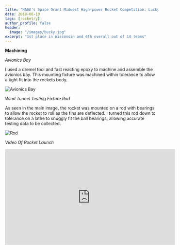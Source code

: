 ```yaml
---
title: "NASA’s Space Grant Midwest High-power Rocket Competition: Lucky Bucky"
date: 2018-06-10
tags: [rocketry]
author_profile: false
header:
  image: "/images/bucky.jpg"
excerpt: "1st place in Wisconsin and 6th overall out of 14 teams"
---
```

**Machining**

*Avionics Bay*

I used a dremel tool and fast reacting epoxy to machine and assemble the avionics bay. This mounting fixture was machined within tolerance to allow a tight fit into the rockets body.

<img src="{{ site.url }}{{ site.baseurl }}/images/avionics.jpg" alt="Avionics Bay">


*Wind Tunnel Testing Fixture Rod*

As seen in the main image, the rocket was mounted on a rod with bearings to allow the rocket to roll  as the fins are deflected. I turned this rod down to tolerance on a lathe to snuggly fit the ball bearings, allowing accurate testing data to be collected.

<img src="{{ site.url }}{{ site.baseurl }}/images/rod.jpg" alt="Rod">

*Video Of Rocket Launch*

<iframe src="https://www.youtube.com/embed/cwjTEdIajFY" width="560" height="315" frameborder="0"> </iframe>
